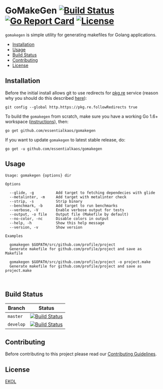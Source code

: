# GoMakeGen [![Build Status](https://travis-ci.org/essentialkaos/gomakegen.svg?branch=master)](https://travis-ci.org/essentialkaos/gomakegen) [![Go Report Card](https://goreportcard.com/badge/github.com/essentialkaos/gomakegen)](https://goreportcard.com/report/github.com/essentialkaos/gomakegen) [![License](https://gh.kaos.io/ekol.svg)](https://essentialkaos.com/ekol)

`gomakegen` is simple utility for generating makefiles for Golang applications.

* [Installation](#installation)
* [Usage](#usage)
* [Build Status](#build-status)
* [Contributing](#contributing)
* [License](#license)

## Installation

Before the initial install allows git to use redirects for [pkg.re](https://github.com/essentialkaos/pkgre) service (reason why you should do this described [here](https://github.com/essentialkaos/pkgre#git-support)):

```
git config --global http.https://pkg.re.followRedirects true
```

To build the `gomakegen` from scratch, make sure you have a working Go 1.6+ workspace ([instructions](https://golang.org/doc/install)), then:

```
go get github.com/essentialkaos/gomakegen
```

If you want to update `gomakegen` to latest stable release, do:

```
go get -u github.com/essentialkaos/gomakegen
```

## Usage

```
Usage: gomakegen {options} dir

Options

  --glide, -g          Add target to fetching dependecies with glide
  --metalinter, -m     Add target with metalinter check
  --strip, -s          Strip binary
  --benchmark, -b      Add target to run benchmarks
  --verbose, -V        Enable verbose output for tests
  --output, -o file    Output file (Makefile by default)
  --no-color, -nc      Disable colors in output
  --help, -h           Show this help message
  --version, -v        Show version

Examples

  gomakegen $GOPATH/src/github.com/profile/project
  Generate makefile for github.com/profile/project and save as Makefile

  gomakegen $GOPATH/src/github.com/profile/project -o project.make
  Generate makefile for github.com/profile/project and save as project.make



```

## Build Status

| Branch | Status |
|------------|--------|
| `master` | [![Build Status](https://travis-ci.org/essentialkaos/gomakegen.svg?branch=master)](https://travis-ci.org/essentialkaos/gomakegen) |
| `develop` | [![Build Status](https://travis-ci.org/essentialkaos/gomakegen.svg?branch=develop)](https://travis-ci.org/essentialkaos/gomakegen) |

## Contributing

Before contributing to this project please read our [Contributing Guidelines](https://github.com/essentialkaos/contributing-guidelines#contributing-guidelines).

## License

[EKOL](https://essentialkaos.com/ekol)







